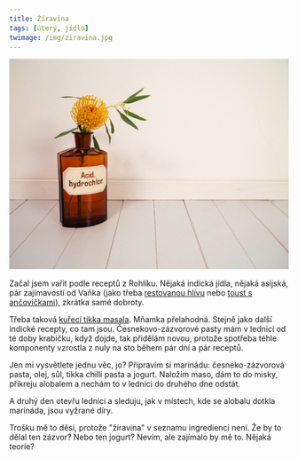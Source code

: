 ```yaml
---
title: Žíravina
tags: [úterý, jídlo]
twimage: /img/ziravina.jpg
---
```


![cover](/img/ziravina.jpg)

Začal jsem vařit podle receptů z Rohlíku. Nějaká indická jídla, nějaká asijská, pár zajímavostí od Vaňka (jako třeba [restovanou hlívu](https://www.rohlik.cz/chef/1137-restovana-hliva-ustricna-s-nivou-a-rajcaty) nebo [toust s ančovičkami](https://www.rohlik.cz/chef/911-toust-s-vejci-a-ancovickami)), zkrátka samé dobroty.

Třeba taková [kuřecí tikka masala](https://www.rohlik.cz/chef/1859-kureci-tikka-masala). Mňamka přelahodná. Stejně jako další indické recepty, co tam jsou. Česnekovo-zázvorové pasty mám v lednici od té doby krabičku, když dojde, tak přidělám novou, protože spotřeba téhle komponenty vzrostla z nuly na sto během pár dní a pár receptů.

Jen mi vysvětlete jednu věc, jo? Připravím si marinádu: česneko-zázvorová pasta, olej, sůl, tikka chilli pasta a jogurt. Naložím maso, dám to do misky, přikreju alobalem a nechám to v lednici do druhého dne odstát.

A druhý den otevřu lednici a sleduju, jak v místech, kde se alobalu dotkla marináda, jsou vyžrané díry.

Trošku mě to děsí, protože "žíravina" v seznamu ingrediencí není. Že by to dělal ten zázvor? Nebo ten jogurt? Nevím, ale zajímalo by mě to. Nějaká teorie?